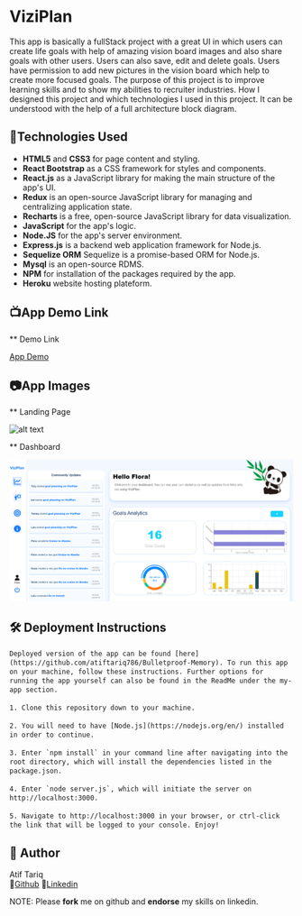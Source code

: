 # ViziPlan

This app is basically a fullStack project with a great UI in which users can create life goals with help of amazing vision board images and also share goals with other users. Users can also save, edit and delete goals. Users have permission to add new pictures in the vision board which help to create more focused goals. The purpose of this project is to improve learning skills and to show my abilities to recruiter industries. How I designed this project and which technologies I used in this project. It can be understood with the help of a full architecture block diagram.

## :robot:Technologies Used

- **HTML5** and **CSS3** for page content and styling.
- **React Bootstrap** as a CSS framework for styles and components.
- **React.js** as a JavaScript library for making the main structure of the app's UI.
- **Redux** is an open-source JavaScript library for managing and centralizing application state.
- **Recharts** is a free, open-source JavaScript library for data visualization.
- **JavaScript** for the app's logic.
- **Node.JS** for the app's server environment.
- **Express.js** is a backend web application framework for Node.js.
- **Sequelize ORM** Sequelize is a promise-based ORM for Node.js.
- **Mysql** is an open-source RDMS.
- **NPM** for installation of the packages required by the app.
- **Heroku** website hosting plateform.

## :tv:App Demo Link

\*\* Demo Link

[App Demo]()

## :camera:App Images

\*\* Landing Page

![alt text](https://github.com/atiftariq786/ViziPlan/blob/main/src/assets/images/rd.png?raw=true "Landing Page")

\*\* Dashboard

![alt text](https://github.com/atiftariq786/ViziPlan/blob/main/src/assets/images/rd2.png?raw=true "Dashboard")

## :hammer_and_wrench: Deployment Instructions

    Deployed version of the app can be found [here](https://github.com/atiftariq786/Bulletproof-Memory). To run this app on your machine, follow these instructions. Further options for running the app yourself can also be found in the ReadMe under the my-app section.

    1. Clone this repository down to your machine.

    2. You will need to have [Node.js](https://nodejs.org/en/) installed in order to continue.

    3. Enter `npm install` in your command line after navigating into the root directory, which will install the dependencies listed in the package.json.

    4. Enter `node server.js`, which will initiate the server on http://localhost:3000.

    5. Navigate to http://localhost:3000 in your browser, or ctrl-click the link that will be logged to your console. Enjoy!

## :gem: Author

Atif Tariq  
 :link:[Github](https://github.com/atiftariq786)
:link:[Linkedin](https://www.linkedin.com/in/atif-tariq-5b00b089/)

NOTE: Please **fork** me on github and **endorse** my skills on linkedin.
